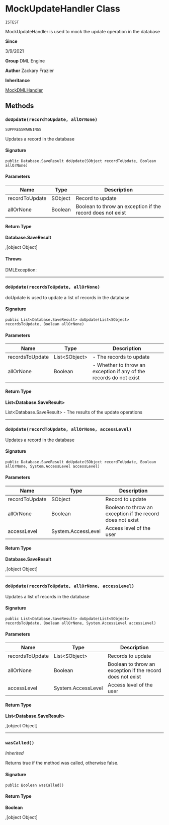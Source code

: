 # MockUpdateHandler Class

`ISTEST`

MockUpdateHandler is used to mock the update operation in the database

**Since** 

3/9/2021

**Group** DML Engine

**Author** Zackary Frazier

**Inheritance**

[MockDMLHandler](MockDMLHandler.md)

## Methods
### `doUpdate(recordToUpdate, allOrNone)`

`SUPPRESSWARNINGS`

Updates a record in the database

#### Signature
```apex
public Database.SaveResult doUpdate(SObject recordToUpdate, Boolean allOrNone)
```

#### Parameters
| Name | Type | Description |
|------|------|-------------|
| recordToUpdate | SObject | Record to update |
| allOrNone | Boolean | Boolean to throw an exception if the record does not exist |

#### Return Type
**Database.SaveResult**

,[object Object]

#### Throws
DMLException: 

---

### `doUpdate(recordsToUpdate, allOrNone)`

doUpdate is used to update a list of records in the database

#### Signature
```apex
public List<Database.SaveResult> doUpdate(List<SObject> recordsToUpdate, Boolean allOrNone)
```

#### Parameters
| Name | Type | Description |
|------|------|-------------|
| recordsToUpdate | List&lt;SObject&gt; | - The records to update |
| allOrNone | Boolean | - Whether to throw an exception if any of the records do not exist |

#### Return Type
**List&lt;Database.SaveResult&gt;**

List&lt;Database.SaveResult&gt; - The results of the update operations

---

### `doUpdate(recordToUpdate, allOrNone, accessLevel)`

Updates a record in the database

#### Signature
```apex
public Database.SaveResult doUpdate(SObject recordToUpdate, Boolean allOrNone, System.AccessLevel accessLevel)
```

#### Parameters
| Name | Type | Description |
|------|------|-------------|
| recordToUpdate | SObject | Record to update |
| allOrNone | Boolean | Boolean to throw an exception if the record does not exist |
| accessLevel | System.AccessLevel | Access level of the user |

#### Return Type
**Database.SaveResult**

,[object Object]

---

### `doUpdate(recordsToUpdate, allOrNone, accessLevel)`

Updates a list of records in the database

#### Signature
```apex
public List<Database.SaveResult> doUpdate(List<SObject> recordsToUpdate, Boolean allOrNone, System.AccessLevel accessLevel)
```

#### Parameters
| Name | Type | Description |
|------|------|-------------|
| recordsToUpdate | List&lt;SObject&gt; | Records to update |
| allOrNone | Boolean | Boolean to throw an exception if the record does not exist |
| accessLevel | System.AccessLevel | Access level of the user |

#### Return Type
**List&lt;Database.SaveResult&gt;**

,[object Object]

---

### `wasCalled()`

*Inherited*

Returns true if the method was called, otherwise false.

#### Signature
```apex
public Boolean wasCalled()
```

#### Return Type
**Boolean**

,[object Object]
